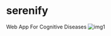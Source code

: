 # serenify
Web App For Cognitive Diseases
<img src="https://unsplash.com/illustrations/a-woman-is-holding-a-bouquet-of-flowers-B_wmTeaTGi8" alt="img1">
